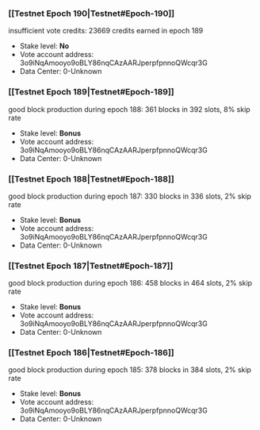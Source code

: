 ### [[Testnet Epoch 190|Testnet#Epoch-190]]
insufficient vote credits: 23669 credits earned in epoch 189
* Stake level: **No** 
* Vote account address: 3o9iNqAmooyo9oBLY86nqCAzAARJperpfpnnoQWcqr3G
* Data Center: 0-Unknown
### [[Testnet Epoch 189|Testnet#Epoch-189]]
good block production during epoch 188: 361 blocks in 392 slots, 8% skip rate
* Stake level: **Bonus** 
* Vote account address: 3o9iNqAmooyo9oBLY86nqCAzAARJperpfpnnoQWcqr3G
* Data Center: 0-Unknown
### [[Testnet Epoch 188|Testnet#Epoch-188]]
good block production during epoch 187: 330 blocks in 336 slots, 2% skip rate
* Stake level: **Bonus** 
* Vote account address: 3o9iNqAmooyo9oBLY86nqCAzAARJperpfpnnoQWcqr3G
* Data Center: 0-Unknown
### [[Testnet Epoch 187|Testnet#Epoch-187]]
good block production during epoch 186: 458 blocks in 464 slots, 2% skip rate
* Stake level: **Bonus** 
* Vote account address: 3o9iNqAmooyo9oBLY86nqCAzAARJperpfpnnoQWcqr3G
* Data Center: 0-Unknown
### [[Testnet Epoch 186|Testnet#Epoch-186]]
good block production during epoch 185: 378 blocks in 384 slots, 2% skip rate
* Stake level: **Bonus** 
* Vote account address: 3o9iNqAmooyo9oBLY86nqCAzAARJperpfpnnoQWcqr3G
* Data Center: 0-Unknown